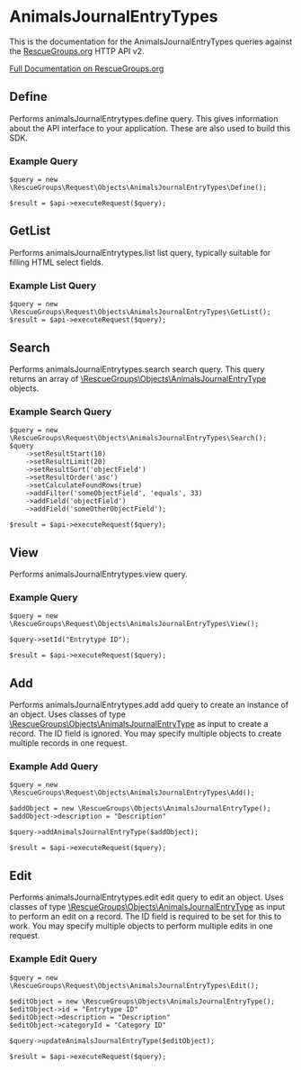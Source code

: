 # AnimalsJournalEntryTypes

This is the documentation for the AnimalsJournalEntryTypes queries against the [RescueGroups.org](https://www.rescuegroups.org/) HTTP API v2.

[Full Documentation on RescueGroups.org](https://userguide.rescuegroups.org/display/APIDG/Object+definitions#Objectdefinitions-animalsJournalEntrytypes)

## Define
Performs animalsJournalEntrytypes.define query. This gives information about the API interface to your application. These are also used to build this SDK.

### Example Query

    $query = new \RescueGroups\Request\Objects\AnimalsJournalEntryTypes\Define();

    $result = $api->executeRequest($query);
## GetList
Performs animalsJournalEntrytypes.list list query, typically suitable for filling HTML select fields.

### Example List Query

    $query = new \RescueGroups\Request\Objects\AnimalsJournalEntryTypes\GetList();
    $result = $api->executeRequest($query);
## Search
Performs animalsJournalEntrytypes.search search query. This query returns an array of [\RescueGroups\Objects\AnimalsJournalEntryType](../../../src/Objects/AnimalsJournalEntryType.php) objects.

### Example Search Query

    $query = new \RescueGroups\Request\Objects\AnimalsJournalEntryTypes\Search();
    $query
        ->setResultStart(10)
        ->setResultLimit(20)
        ->setResultSort('objectField')
        ->setResultOrder('asc')
        ->setCalculateFoundRows(true)
        ->addFilter('someObjectField', 'equals', 33)
        ->addField('objectField')
        ->addField('someOtherObjectField');

    $result = $api->executeRequest($query);
## View
Performs animalsJournalEntrytypes.view query.

### Example Query

    $query = new \RescueGroups\Request\Objects\AnimalsJournalEntryTypes\View();

    $query->setId("Entrytype ID");

    $result = $api->executeRequest($query);

## Add
Performs animalsJournalEntrytypes.add add query to create an instance of an object. Uses classes of type [\RescueGroups\Objects\AnimalsJournalEntryType](../../../src/Objects/AnimalsJournalEntryType.php) as input to create a record. The ID field is ignored. You may specify multiple objects to create multiple records in one request.

### Example Add Query

    $query = new \RescueGroups\Request\Objects\AnimalsJournalEntryTypes\Add();

    $addObject = new \RescueGroups\Objects\AnimalsJournalEntryType();
    $addObject->description = "Description"

    $query->addAnimalsJournalEntryType($addObject);

    $result = $api->executeRequest($query);
## Edit
Performs animalsJournalEntrytypes.edit edit query to edit an object. Uses classes of type [\RescueGroups\Objects\AnimalsJournalEntryType](../../../src/Objects/AnimalsJournalEntryType.php) as input to perform an edit on a record. The ID field is required to be set for this to work. You may specify multiple objects to perform multiple edits in one request.

### Example Edit Query

    $query = new \RescueGroups\Request\Objects\AnimalsJournalEntryTypes\Edit();

    $editObject = new \RescueGroups\Objects\AnimalsJournalEntryType();
    $editObject->id = "Entrytype ID"
    $editObject->description = "Description"
    $editObject->categoryId = "Category ID"

    $query->updateAnimalsJournalEntryType($editObject);

    $result = $api->executeRequest($query);
